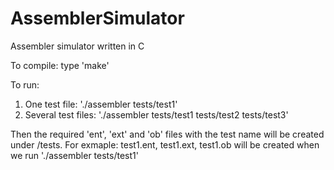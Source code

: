 # AssemblerSimulator
Assembler simulator written in C

To compile: type 'make'

To run:
  1. One test file: './assembler tests/test1'
  2. Several test files: './assembler tests/test1 tests/test2 tests/test3'
  
Then the required 'ent', 'ext' and 'ob' files with the test name will be created under /tests.
For exmaple: test1.ent, test1.ext, test1.ob will be created when we run './assembler tests/test1'
